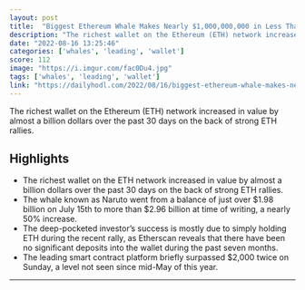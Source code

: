 ```yaml
---
layout: post
title:  "Biggest Ethereum Whale Makes Nearly $1,000,000,000 in Less Than a Month As ETH Cracks $2,000"
description: "The richest wallet on the Ethereum (ETH) network increased in value by almost a billion dollars over the past 30 days on the back of strong ETH rallies."
date: "2022-08-16 13:25:46"
categories: ['whales', 'leading', 'wallet']
score: 112
image: "https://i.imgur.com/fac0Du4.jpg"
tags: ['whales', 'leading', 'wallet']
link: "https://dailyhodl.com/2022/08/16/biggest-ethereum-whale-makes-nearly-1000000000-in-less-than-a-month-as-eth-cracks-2000/"
---
```


The richest wallet on the Ethereum (ETH) network increased in value by almost a billion dollars over the past 30 days on the back of strong ETH rallies.

## Highlights

- The richest wallet on the ETH network increased in value by almost a billion dollars over the past 30 days on the back of strong ETH rallies.
- The whale known as Naruto went from a balance of just over $1.98 billion on July 15th to more than $2.96 billion at time of writing, a nearly 50% increase.
- The deep-pocketed investor’s success is mostly due to simply holding ETH during the recent rally, as Etherscan reveals that there have been no significant deposits into the wallet during the past seven months.
- The leading smart contract platform briefly surpassed $2,000 twice on Sunday, a level not seen since mid-May of this year.

---
